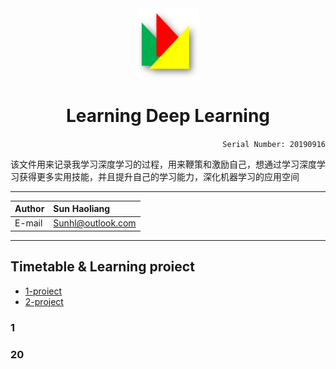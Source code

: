 <div align="center">
<img src="https://github.com/Sun365/Try-20190916/blob/master/logo.jpg" width="100" alt="LOGO"/>

# Learning Deep Learning

</div>

<div align="right">
  
`Serial Number: 20190916`

</div>

该文件用来记录我学习深度学习的过程，用来鞭策和激励自己，想通过学习深度学习获得更多实用技能，并且提升自己的学习能力，深化机器学习的应用空间
***

  
|Author|Sun Haoliang|
|:---|:---|
|E-mail|Sunhl@outlook.com|

**********************


## Timetable & Learning proiect
* [1-proiect](#1)
* [2-project](#2)

### 1




### 20

